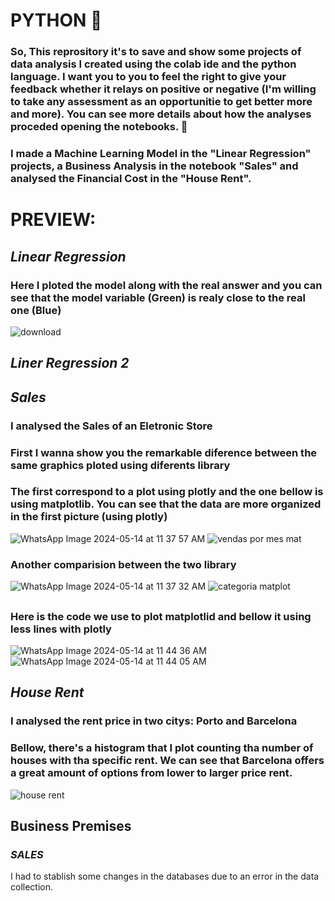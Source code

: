 # PYTHON 🐍

### So, This reprository it's to save and show some projects of data analysis I created using the colab ide and the python language. I want you to you to feel the right to give your feedback whether it relays on positive or negative (I'm willing to take any assessment as an opportunitie to get better more and more). You can see more details about how the analyses proceded opening the notebooks. 💃 
### I made a Machine Learning Model in the "Linear Regression" projects, a Business Analysis in the notebook "Sales" and analysed the Financial Cost in the "House Rent".
##
# PREVIEW:
## *Linear Regression*
### Here I ploted the model along with the real answer and you can see that the model variable (Green) is realy close to the real one (Blue)
![download](https://github.com/mandyyy25/PYTHON-/assets/161378989/52e43540-e936-4947-8b9b-daab34e095ed)
## *Liner Regression 2*
## *Sales*
### I analysed the Sales of an Eletronic Store
### First I wanna show you the remarkable diference between the same graphics ploted using diferents library
### The first correspond to a plot using plotly and the one bellow is using matplotlib. You can see that the data are more organized in the first picture (using plotly)
![WhatsApp Image 2024-05-14 at 11 37 57 AM](https://github.com/mandyyy25/PYTHON/assets/161378989/940a9993-e80a-4d64-81d3-162767cc0954)
![vendas por mes mat](https://github.com/mandyyy25/PYTHON/assets/161378989/93ea5f0c-0016-4a01-9aa5-8c0ff6551b60)
### Another comparision between the two library
![WhatsApp Image 2024-05-14 at 11 37 32 AM](https://github.com/mandyyy25/PYTHON/assets/161378989/a32543b3-02cc-48d3-9fbb-696c23b7017d)
![categoria matplot](https://github.com/mandyyy25/PYTHON/assets/161378989/d49fa506-071c-4bed-879a-4d2cee15bb9f)
## 
### Here is the code we use to plot matplotlid and bellow it using less lines with plotly
![WhatsApp Image 2024-05-14 at 11 44 36 AM](https://github.com/mandyyy25/PYTHON/assets/161378989/853301e8-716d-45eb-813b-b0007e36f645)
![WhatsApp Image 2024-05-14 at 11 44 05 AM](https://github.com/mandyyy25/PYTHON/assets/161378989/0e23f258-9afe-4b40-bd5c-992dff33f231)
##
## *House Rent*
### I analysed the rent price in two citys: Porto and Barcelona
### Bellow, there's a histogram that I plot counting tha number of houses with tha specific rent. We can see that Barcelona offers a great amount of options from lower to larger price rent.
![house rent](https://github.com/mandyyy25/PYTHON/assets/161378989/0cda72bb-ce01-4723-8417-b63cad879b58)
## Business Premises
 ### *SALES*
 I had to stablish some changes in the databases due to an error in the data collection. 
 
 
